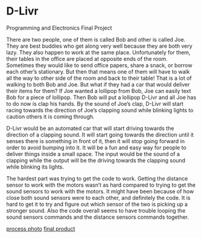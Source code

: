 # D-Livr
Programming and Electronics Final Project

There are two people, one of them is called Bob and other is called Joe. They are best buddies who get along very well because they are both very lazy. They also happen to work at the same place. Unfortunately for them, their tables in the office are placed at opposite ends of the room. Sometimes they would like to send office papers, share a snack, or borrow each other’s stationary. But then that means one of them will have to walk all the way to other side of the room and back to their table! That is a lot of walking to both Bob and Joe. But what if they had a car that would deliver their items for them? If Joe wanted a lollipop from Bob, Joe can easily text Bob for a piece of lollipop. Then Bob will put a lollipop D-Livr and all Joe has to do now is clap his hands. By the sound of Joe’s clap, D-Livr will start racing towards the direction of Joe’s clapping sound while blinking lights to caution others it is coming through.

D-Livr would be an automated car that will start driving towards the direction of a clapping sound. It will start going towards the direction until it senses there is something in front of it, then it will stop going forward in order to avoid bumping into it. It will be a fun and easy way for people to deliver things inside a small space. The input would be the sound of a clapping while the output will be the driving towards the clapping sound while blinking its lights.

The hardest part was trying to get the code to work. Getting the distance sensor to work with the motors wasn’t as hard compared to trying to get the sound sensors to work with the motors. It might have been because of how close both sound sensors were to each other, and definitely the code. It is hard to get it to try and figure out which sensor of the two is picking up a stronger sound. Also the code overall seems to have trouble looping the sound sensors commands and the distance sensors commands together.

[process photo](https://scontent.fsjc1-1.fna.fbcdn.net/hphotos-xfl1/v/t34.0-12/11998753_10154095950694026_1430846473_n.jpg?oh=82382794472e27ad868be674c6f3fb24&oe=566AB627)
[final product](https://scontent.fsjc1-1.fna.fbcdn.net/hphotos-xta1/v/t34.0-12/12351168_10154095950699026_1438553303_n.jpg?oh=1ae3e5554d7c3fa24d5f135f63f7a046&oe=566AB4E3)

